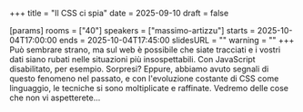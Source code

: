 +++
title = "Il CSS ci spia"
date = 2025-09-10
draft = false

[params]
rooms = ["40"]
speakers = ["massimo-artizzu"]
starts = 2025-10-04T17:00:00
ends = 2025-10-04T17:45:00
slidesURL = ""
warning = ""
+++
Può sembrare strano, ma sul web è possibile che siate tracciati e i vostri dati siano rubati nelle situazioni più insospettabili. Con JavaScript disabilitato, per esempio. Sorpresi? Eppure, abbiamo avuto segnali di questo fenomeno nel passato, e con l'evoluzione costante di CSS come linguaggio, le tecniche si sono moltiplicate e raffinate. Vedremo delle cose che non vi aspetterete...
